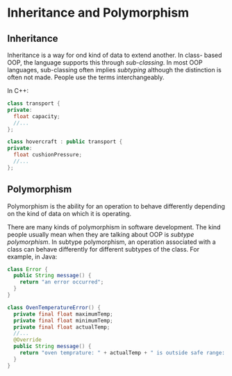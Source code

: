 # Inheritance and Polymorphism

## Inheritance

Inheritance is a way for ond kind of data to extend another. In class-
based OOP, the language supports this through _sub-classing_. In most
OOP languages, sub-classing often implies _subtyping_ although the
distinction is often not made. People use the terms interchangeably.

In C++:

```c++
class transport {
private:
  float capacity;
  //...
};

class hovercraft : public transport {
private:
  float cushionPressure;
  //...
};
```

## Polymorphism

Polymorphism is the ability for an operation to behave differently
depending on the kind of data on which it is operating.

There are many kinds of polymorphism in software development. The kind
people usually mean when they are talking about OOP is _subtype polymorphism_.
In subtype polymorphism, an operation associated with a class can
behave differently for different subtypes of the class. For example,
in Java:

```java
class Error {
  public String message() {
    return "an error occurred";
  }
}

class OvenTemperatureError() {
  private final float maximumTemp;
  private final float minimumTemp;
  private final float actualTemp;
  //...
  @Override
  public String message() {
    return "oven temprature: " + actualTemp + " is outside safe range: " + minimumTemp + " to " + maximumTemp;
  }
}
```

